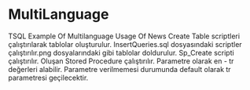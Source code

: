 # MultiLanguage
TSQL Example Of Multilanguage Usage Of News
Create Table scriptleri çalıştırılarak tablolar oluşturulur.
InsertQueries.sql dosyasındaki scriptler çalıştırılır.png dosyalarındaki gibi tablolar doldurulur.
Sp_Create scripti çalıştırılır.
Oluşan Stored Procedure çalıştırılır. Parametre olarak en - tr değerleri alabilir.
Parametre verilmemesi durumunda default olarak tr parametresi geçilecektir.
